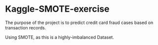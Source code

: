 # Kaggle-SMOTE-exercise
The purpose of the project is to predict credit card fraud cases based on transaction records.

Using SMOTE, as this is a highly-imbalanced Dataset.
